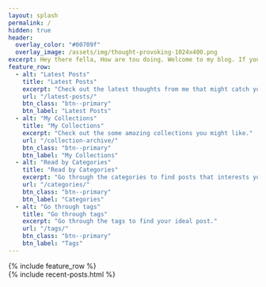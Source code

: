 ```yaml
---
layout: splash
permalink: /
hidden: true
header:
  overlay_color: "#00709f"
  overlay_image: /assets/img/thought-provoking-1024x400.png
excerpt: Hey there fella, How are tou doing. Welcome to my blog. If you you are new checkout the below options.
feature_row:
  - alt: "Latest Posts"
    title: "Latest Posts"
    excerpt: "Check out the latest thoughts from me that might catch your eye."
    url: "/latest-posts/"
    btn_class: "btn--primary"
    btn_label: "Latest Posts"
  - alt: "My Collections"
    title: "My Collections"
    excerpt: "Check out the some amazing collections you might like."
    url: "/collection-archive/"
    btn_class: "btn--primary"
    btn_label: "My Collections"
  - alt: "Read by Categories"
    title: "Read by Categories"
    excerpt: "Go through the categories to find posts that interests you."
    url: "/categories/"
    btn_class: "btn--primary"
    btn_label: "Categories"
  - alt: "Go through tags"
    title: "Go through tags"
    excerpt: "Go through the tags to find your ideal post."
    url: "/tags/"
    btn_class: "btn--primary"
    btn_label: "Tags"
---
```


  <div>
    {% include feature_row %}
  </div>
  <div class="entries-list">
  {% include recent-posts.html %}
  </div>
